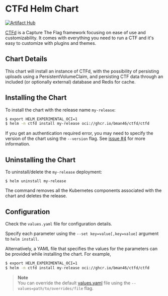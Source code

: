 # CTFd Helm Chart

[![Artifact Hub](https://img.shields.io/endpoint?url=https://artifacthub.io/badge/repository/ctfd)](https://artifacthub.io/packages/search?repo=ctfd)

[CTFd](https://github.com/CTFd/CTFd) is a Capture The Flag framework focusing on ease of use and customizability.
It comes with everything you need to run a CTF and it's easy to customize with plugins and themes.

## Chart Details

This chart will install an instance of CTFd, with the possibility of persisting uploads using a PersistentVolumeClaim,
and persisting CTF data through an included (or optionally external) database and Redis for cache.

## Installing the Chart

To install the chart with the release name `my-release`:

```bash
$ export HELM_EXPERIMENTAL_OCI=1
$ helm -n ctfd install my-release oci://ghcr.io/bman46/ctfd/ctfd
```
If you get an authentication required error, you may need to specify the version of the chart using the `--version` flag. See [issue #4](https://github.com/bman46/CTFd-Helm/issues/4) for more information.

## Uninstalling the Chart

To uninstall/delete the `my-release` deployment:

```console
$ helm uninstall my-release
```

The command removes all the Kubernetes components associated with the chart and deletes the release.

## Configuration

Check the `values.yaml` file for configuration details.

Specify each parameter using the `--set key=value[,key=value]` argument to `helm install`.

Alternatively, a YAML file that specifies the values for the parameters can be provided while installing the chart. For example,

```bash
$ export HELM_EXPERIMENTAL_OCI=1
$ helm -n ctfd install my-release oci://ghcr.io/bman46/ctfd/ctfd 
```
> **Note** <br>
> You can override the default [values.yaml](values.yaml) file using the `--values=path/to/overrides/file` flag.
